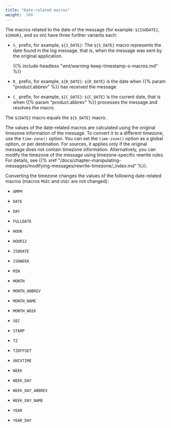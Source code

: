 ```yaml
---
title: "Date-related macros"
weight:  500
---
```

<!-- DISCLAIMER: This file is based on the syslog-ng Open Source Edition documentation https://github.com/balabit/syslog-ng-ose-guides/commit/2f4a52ee61d1ea9ad27cb4f3168b95408fddfdf2 and is used under the terms of The syslog-ng Open Source Edition Documentation License. The file has been modified by Axoflow. -->

The macros related to the date of the message (for example: `${ISODATE}`, `${HOUR}`, and so on) have three further variants each:

  - `S_` prefix, for example, `${S_DATE}`: The `${S_DATE}` macro represents the date found in the log message, that is, when the message was sent by the original application.
    
    {{% include-headless "wnt/warning-keep-timestamp-s-macros.md" %}}

  - `R_` prefix, for example, `${R_DATE}`: `${R_DATE}` is the date when {{% param "product.abbrev" %}} has received the message.

  - `C_` prefix, for example, `${C_DATE}`: `${C_DATE}` is the current date, that is when {{% param "product.abbrev" %}} processes the message and resolves the macro.

The `${DATE}` macro equals the `${S_DATE}` macro.

The values of the date-related macros are calculated using the original timezone information of the message. To convert it to a different timezone, use the `time-zone()` option. You can set the `time-zone()` option as a global option, or per destination. For sources, it applies only if the original message does not contain timezone information. Alternatively, you can modify the timezone of the message using timezone-specific rewrite rules. For details, see {{% xref "/docs/chapter-manipulating-messages/modifying-messages/rewrite-timezone/_index.md" %}}.

Converting the timezone changes the values of the following date-related macros (macros `MSEC` and `USEC` are not changed):

  - `AMPM`

  - `DATE`

  - `DAY`

  - `FULLDATE`

  - `HOUR`

  - `HOUR12`

  - `ISODATE`

  - `ISOWEEK`

  - `MIN`

  - `MONTH`

  - `MONTH_ABBREV`

  - `MONTH_NAME`

  - `MONTH_WEEK`

  - `SEC`

  - `STAMP`

  - `TZ`

  - `TZOFFSET`

  - `UNIXTIME`

  - `WEEK`

  - `WEEK_DAY`

  - `WEEK_DAY_ABBREV`

  - `WEEK_DAY_NAME`

  - `YEAR`

  - `YEAR_DAY`
